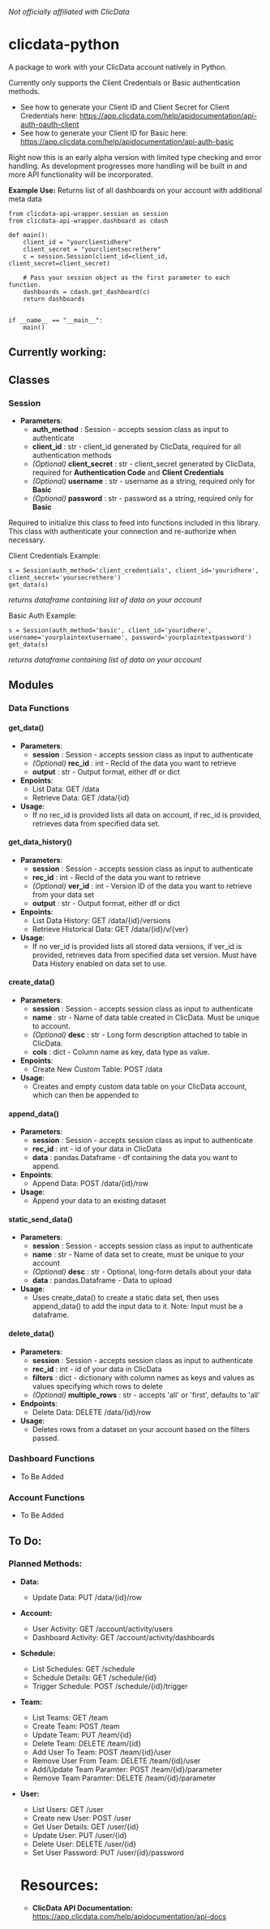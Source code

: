 *Not officially affiliated with ClicData*
# clicdata-python
A package to work with your ClicData account natively in Python.

Currently only supports the Client Credentials or Basic authentication methods. 
* See how to generate your Client ID and Client Secret for Client Credentials here: 
 https://app.clicdata.com/help/apidocumentation/api-auth-oauth-client
* See how to generate your Client ID for Basic here: 
 https://app.clicdata.com/help/apidocumentation/api-auth-basic

Right now this is an early alpha version with limited type checking and error handling. As development progresses more handling will be built in and more API functionality will be incorporated.

**Example Use:**
Returns list of all dashboards on your account with additional meta data
```
from clicdata-api-wrapper.session as session
from clicdata-api-wrapper.dashboard as cdash

def main():
    client_id = "yourclientidhere"
    client_secret = "yourclientsecrethere"
    c = session.Session(client_id=client_id, client_secret=client_secret)

    # Pass your session object as the first parameter to each function.
    dashboards = cdash.get_dashboard(c)
    return dashboards


if __name__ == "__main__":
    main()
```

## Currently working:

## Classes

### Session
* **Parameters**:
  * **auth_method** : Session - accepts session class as input to authenticate
  * **client_id** : str - client_id generated by ClicData, required for all authentication methods
  * *(Optional)* **client_secret** : str - client_secret generated by ClicData, required for **Authentication Code** and **Client Credentials**
  * *(Optional)* **username** : str - username as a string, required only for **Basic**
  * *(Optional)* **password** : str - password as a string, required only for **Basic**

Required to initialize this class to feed into functions included in this library. This class with authenticate your connection and re-authorize when necessary.

Client Credentials Example:
```
s = Session(auth_method='client_credentials', client_id='youridhere', client_secret='yoursecrethere')
get_data(s)
```
*returns dataframe containing list of data on your account*

Basic Auth Example:
```
s = Session(auth_method='basic', client_id='youridhere', username='yourplaintextusername', password='yourplaintextpassword')
get_data(s)
```
*returns dataframe containing list of data on your account*

## Modules

### Data Functions

#### get_data()
* **Parameters**:
  * **session** : Session - accepts session class as input to authenticate
  * *(Optional)* **rec_id** : int - RecId of the data you want to retrieve
  * **output** : str - Output format, either df or dict
* **Enpoints**:
  * List Data: GET /data
  * Retrieve Data: GET /data/{id}
* **Usage**:
  * If no rec_id is provided lists all data on account, if rec_id is provided, retrieves data from specified data set.

#### get_data_history()
* **Parameters**:
  * **session** : Session - accepts session class as input to authenticate
  * **rec_id** : int - RecId of the data you want to retrieve
  * *(Optional)* **ver_id** : int - Version ID of the data you want to retrieve from your data set
  * **output** : str - Output format, either df or dict
* **Enpoints**:
  * List Data History: GET /data/{id}/versions
  * Retrieve Historical Data: GET /data/{id}/v/{ver}
* **Usage**:
  * If no ver_id is provided lists all stored data versions, if ver_id is provided, retrieves data from specified data set version. Must have Data History enabled on data set to use.

#### create_data()
* **Parameters**:
  * **session** : Session - accepts session class as input to authenticate
  * **name** : str - Name of data table created in ClicData. Must be unique to account.
  * *(Optional)* **desc** : str - Long form description attached to table in ClicData.
  * **cols** : dict - Column name as key, data type as value.
* **Enpoints**:
  * Create New Custom Table: POST /data
* **Usage**:
  * Creates and empty custom data table on your ClicData account, which can then be appended to

#### append_data()
* **Parameters**:
  * **session** : Session - accepts session class as input to authenticate
  * **rec_id** : int - id of your data in ClicData
  * **data** : pandas.Dataframe - df containing the data you want to append.
* **Enpoints**:
  * Append Data: POST /data/{id}/row
* **Usage**:
  * Append your data to an existing dataset
  
#### static_send_data()
* **Parameters**:
  * **session** : Session - accepts session class as input to authenticate
  * **name** : str - Name of data set to create, must be unique to your account
  * *(Optional)* **desc** : str - Optional, long-form details about your data
  * **data** : pandas.Dataframe - Data to upload
* **Usage**:
  * Uses create_data() to create a static data set, then uses append_data() to add the input data to it. Note: Input must be a dataframe.
  
#### delete_data()
* **Parameters**:
  * **session** : Session - accepts session class as input to authenticate
  * **rec_id** :  int - id of your data in ClicData
  * **filters** : dict - dictionary with column names as keys and values as values specifying which rows to delete
  * *(Optional)* **multiple_rows** : str - accepts 'all' or 'first', defaults to 'all'
* **Endpoints**:
  * Delete Data: DELETE /data/{id}/row
* **Usage**:
  * Deletes rows from a dataset on your account based on the filters passed.

### Dashboard Functions

* To Be Added

### Account Functions

* To Be Added

## To Do:

### Planned Methods:

* **Data:**
  * Update Data: PUT /data/{id}/row
* **Account:**
  * User Activity: GET /account/activity/users
  * Dashboard Activity: GET /account/activity/dashboards
* **Schedule:**
  * List Schedules: GET /schedule
  * Schedule Details: GET /schedule/{id}
  * Trigger Schedule: POST /schedule/{id}/trigger
* **Team:**
  * List Teams: GET /team
  * Create Team: POST /team
  * Update Team: PUT /team/{id}
  * Delete Team: DELETE /team/{id}
  * Add User To Team: POST /team/{id}/user
  * Remove User From Team: DELETE /team/{id}/user
  * Add/Update Team Paramter: POST /team/{id}/parameter
  * Remove Team Paramter: DELETE /team/{id}/parameter
* **User:**
  * List Users: GET /user
  * Create new User: POST /user
  * Get User Details: GET /user/{id}
  * Update User: PUT /user/{id}
  * Delete User: DELETE /user/{id}
  * Set User Password: PUT /user/{id}/password
  
  
  # Resources:
  
  * **ClicData API Documentation:** https://app.clicdata.com/help/apidocumentation/api-docs
  
